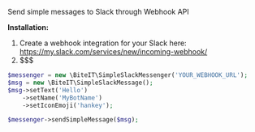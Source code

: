 Send simple messages to Slack through Webhook API

**Installation:**
1. Create a webhook integration for your Slack here: https://my.slack.com/services/new/incoming-webhook/
2. $$$

```php
$messenger = new \BiteIT\SimpleSlackMessenger('YOUR_WEBHOOK_URL');
$msg = new \BiteIT\SimpleSlackMessage();
$msg->setText('Hello')
    ->setName('MyBotName')
    ->setIconEmoji('hankey');

$messenger->sendSimpleMessage($msg);
```

